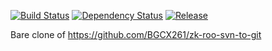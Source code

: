 [![Build Status](https://travis-ci.org/DSI-Ville-Noumea/zk-roo.svg?branch=master)](https://travis-ci.org/DSI-Ville-Noumea/zk-roo) [![Dependency Status](https://www.versioneye.com/user/projects/576c837acd6d51003e9209a3/badge.svg?style=flat-square)](https://www.versioneye.com/user/projects/576c837acd6d51003e9209a3) [![Release](https://jitpack.io/v/DSI-Ville-Noumea/zk-roo.svg)](https://jitpack.io/#DSI-Ville-Noumea/zk-roo)


Bare clone of https://github.com/BGCX261/zk-roo-svn-to-git
